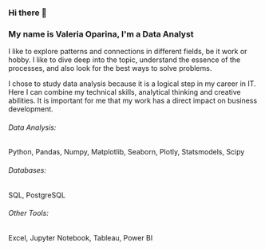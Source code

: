 ### Hi there 👋

### My name is Valeria Oparina, I'm a Data Analyst

I like to explore patterns and connections in different fields, be it work or hobby. I like to dive deep into the topic, understand the essence of the processes, and also look for the best ways to solve problems.

I chose to study data analysis because it is a logical step in my career in IT. Here I can combine my technical skills, analytical thinking and creative abilities. It is important for me that my work has a direct impact on business development.

###### Data Analysis:
Python, Pandas, Numpy, Matplotlib, Seaborn, Plotly, Statsmodels, Scipy

###### Databases: 
SQL, PostgreSQL

###### Other Tools:
Excel, Jupyter Notebook, Tableau, Power BI
